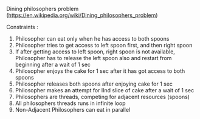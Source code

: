Dining philosophers problem (https://en.wikipedia.org/wiki/Dining_philosophers_problem)

Constraints :

1. Philosopher can eat only when he has access to both spoons
2. Philosopher tries to get access to left spoon first, and then right spoon
3. If after getting access to left spoon, right spoon is not available, 
	Philosopher has to release the left spoon also and
	restart from beginning after a wait of 1 sec
4. Philosopher enjoys the cake for 1 sec after it has got access to both spoons
5. Philosopher releases both spoons after enjoying cake for 1 sec
6. Philosopher makes an attempt for IInd slice of cake after a wait of 1 sec
7. Philosophers are threads, competing for adjacent resources (spoons)
8. All philosophers threads runs in infinite loop
9. Non-Adjacent Philosophers can eat in parallel
